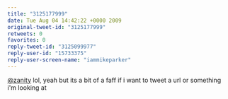```yaml
---
title: "3125177999"
date: Tue Aug 04 14:42:22 +0000 2009
original-tweet-id: "3125177999"
retweets: 0
favorites: 0
reply-tweet-id: "3125099977"
reply-user-id: "15733375"
reply-user-screen-name: "iammikeparker"
---
```

<a href="https://twitter.com/zanity">@zanity</a> lol, yeah but its a bit of a faff if i want to tweet a url or something i'm looking at
